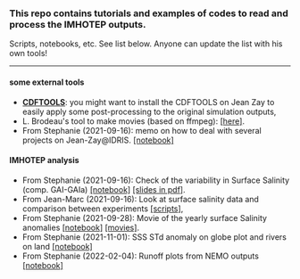### This repo contains tutorials and examples of codes to read and process the IMHOTEP outputs.
Scripts, notebooks, etc. See list below. Anyone can update the list with his own tools!

---
#### some external tools
*  __[CDFTOOLS](https://github.com/meom-group/CDFTOOLS)__: you might want to install the CDFTOOLS on Jean Zay to easily apply some post-processing to the original simulation outputs,
*  L. Brodeau's tool to make movies (based on ffmpeg): [[here]](https://github.com/brodeau/climporn/tree/master/ffmpeg).
*  From Stephanie (2021-09-16): memo on how to deal with several projects on Jean-Zay@IDRIS. [[notebook]](/DOCS/memo-multiprojets-jeanzay.md)

#### IMHOTEP analysis
* From Stephanie (2021-09-16): Check of the variability in Surface Salinity (comp. GAI-GAIa) [[notebook]](https://github.com/imhotep-project/imhotep-project-on-github/blob/main/TOOLS/NOTEBOOKS/2021-09-16_SLX_JZ_IMHOTEP_SSS_compEXP_shared.ipynb) [[slides in pdf]](https://mycore.core-cloud.net/index.php/s/O7DdNy0ohPNAmQ5).
* From Jean-Marc (2021-09-16): Look at surface salinity data and comparison between experiments [[scripts]](https://github.com/molines/IMHOTEP/tree/master/TOOLS),
* From Stephanie (2021-09-28): Movie of the yearly surface Salinity anomalies [[notebook]](https://github.com/imhotep-project/imhotep-project-on-github/blob/main/TOOLS/NOTEBOOKS/2021-09-28_SLX_JZ_IMHOTEP_SSSdiffs_and_lintrends_shared.ipynb) [[movies]](https://mycore.core-cloud.net/index.php/s/IvqXqoBBgxtsYam).
* From Stephanie (2021-11-01): SSS STd anomaly on globe plot and rivers on land [[notebook]](https://github.com/imhotep-project/imhotep-project-on-github/blob/main/TOOLS/NOTEBOOKS/2021-10-08_SLX_JZ_IMHOTEP_SSSdiffs_globefig_shared.ipynb)
* From Stephanie (2022-02-04): Runoff plots from NEMO outputs [[notebook]](https://github.com/imhotep-project/imhotep-project-on-github/blob/main/TOOLS/NOTEBOOKS/2022-02-04_SLX_JZ_IMHOTEP_rnf_shared.ipynb)
